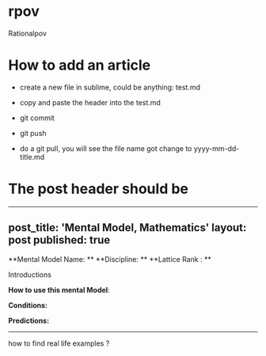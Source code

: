# rpov
Rationalpov 



# How to add an article

* create a new file in sublime, could be anything: test.md

* copy and paste the header into the test.md

* git commit

* git push

* do a git pull, you will see the file name got change to yyyy-mm-dd-title.md

# The post header should be 

---
post_title: 'Mental Model, Mathematics'
layout: post
published: true
---

**Mental Model Name:  **
**Discipline:  ** 
**Lattice Rank : **

Introductions

**__How to use this mental Model__**:


**Conditions:**

**Predictions:**


___

how to find real life examples ?

